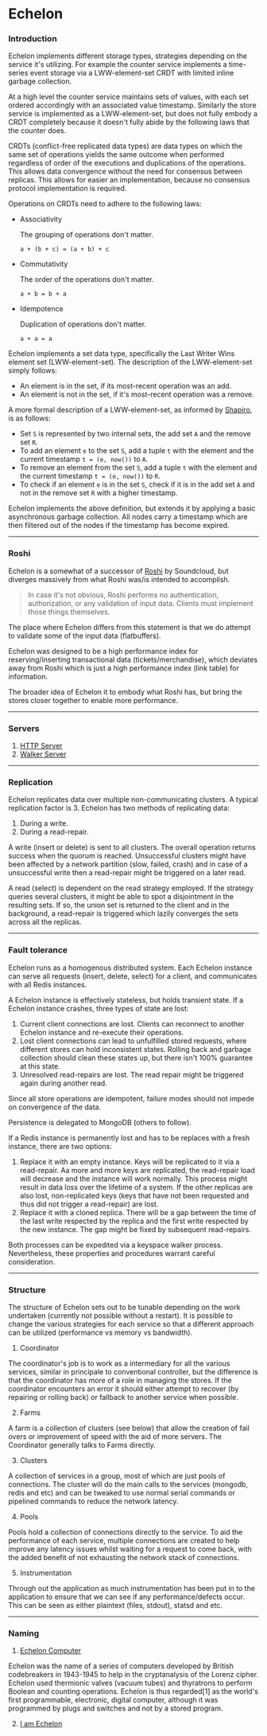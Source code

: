 # Echelon

### Introduction

Echelon implements different storage types, strategies depending on the
service it's utilizing. For example the counter service implements a time-series
event storage via a LWW-element-set CRDT with limited inline garbage collection.

At a high level the counter service maintains sets of values, with each set
ordered accordingly with an associated value timestamp. Similarly the store
service is implemented as a LWW-element-set, but does not fully embody a CRDT
completely because it doesn't fully abide by the following laws that the counter
does.

CRDTs (conflict-free replicated data types) are data types on which the same set
of operations yields the same outcome when performed regardless of order of the
executions and duplications of the operations. This allows data convergence
without the need for consensus between replicas. This allows for easier an
implementation, because no consensus protocol implementation is required.

Operations on CRDTs need to adhere to the following laws:

 - Associativity

   The grouping of operations don't matter.

   `a + (b + c) = (a + b) + c`

 - Commutativity

   The order of the operations don't matter.

   `a + b = b + a`

 - Idempotence

   Duplication of operations don't matter.

   `a + a = a`

Echelon implements a set data type, specifically the Last Writer Wins element
set (LWW-element-set). The description of the LWW-element-set simply follows:

 - An element is in the set, if its most-recent operation was an add.
 - An element is not in the set, if it's most-recent operation was a remove.


A more formal description of a LWW-element-set, as informed by [Shapiro](https://hal.inria.fr/file/index/docid/555588/filename/techreport.pdf),
is as follows:

 - Set `S` is represented by two internal sets, the add set `A` and the remove
 set `R`.
 - To add an element `e` to the set `S`, add a tuple `t` with the element and
 the current timestamp `t = (e, now())` to `A`.
 - To remove an element from the set `S`, add a tuple `t` with the element and
 the current timestamp `t = (e, now())` to `R`.
 - To check if an element `e` is in the set `S`, check if it is in the add set
 `A` and not in the remove set `R` with a higher timestamp.

Echelon implements the above definition, but extends it by applying a basic
asynchronous garbage collection. All nodes carry a timestamp which are then
filtered out of the nodes if the timestamp has become expired.

-----

### Roshi

Echelon is a somewhat of a successor of [Roshi](https://github.com/soundcloud/roshi)
by Soundcloud, but diverges massively from what Roshi was/is intended to
accomplish.

> In case it's not obvious, Roshi performs no authentication, authorization, or
> any validation of input data. Clients must implement those things themselves.

The place where Echelon differs from this statement is that we do attempt to
validate some of the input data (flatbuffers).

Echelon was designed to be a high performance index for reserving/inserting
transactional data (tickets/merchandise), which deviates away from Roshi which
is just a high performance index (link table) for information.

The broader idea of Echelon it to embody what Roshi has, but bring the stores
closer together to enable more performance.

-----

### Servers

1. [HTTP Server](echelon-http/README.md)
1. [Walker Server](echelon-walker/README.md)

-----

### Replication

Echelon replicates data over multiple non-communicating clusters. A typical
replication factor is 3. Echelon has two methods of replicating data:

1. During a write.
1. During a read-repair.

A write (insert or delete) is sent to all clusters. The overall operation
returns success when the quorum is reached. Unsuccessful clusters might have
been affected by a network partition (slow, failed, crash) and in case of a
unsuccessful write then a read-repair might be triggered on a later read.

A read (select) is dependent on the read strategy employed. If the strategy
queries several clusters, it might be able to spot a disjointment in the
resulting sets. If so, the union set is returned to the client and in the
background, a read-repair is triggered which lazily converges the sets across
all the replicas.

-----

### Fault tolerance

Echelon runs as a homogenous distributed system. Each Echelon instance can
serve all requests (insert, delete, select) for a client, and communicates
with all Redis instances.

A Echelon instance is effectively stateless, but holds transient state. If a
Echelon instance crashes, three types of state are lost:

1. Current client connections are lost. Clients can reconnect to another
Echelon instance and re-execute their operations.
1. Lost client connections can lead to unfulfilled stored requests, where
different stores can hold inconsistent states. Rolling back and garbage
collection should clean these states up, but there isn't 100% guarantee at this
state.
1. Unresolved read-repairs are lost. The read repair might be triggered again
during another read.

Since all store operations are idempotent, failure modes should not impede on
convergence of the data.

Persistence is delegated to MongoDB (others to follow).

If a Redis instance is permanently lost and has to be replaces with a fresh
instance, there are two options:

1. Replace it with an empty instance. Keys will be replicated to it via a
read-repair. Aa more and more keys are replicated, the read-repair load will
decrease and the instance will work normally. This process might result in data
loss over the lifetime of a system. If the other replicas are also lost,
non-replicated keys (keys that have not been requested and thus did not trigger
a read-repair) are lost.
1. Replace it with a cloned replica. There will be a gap between the time of the
last write respected by the replica and the first write respected by the new
instance. The gap might be fixed by subsequent read-repairs.

Both processes can be expedited via a keyspace walker process. Nevertheless,
these properties and procedures warrant careful consideration.

-----

### Structure

The structure of Echelon sets out to be tunable depending on the work
undertaken (currently not possible without a restart). It is possible to change
the various strategies for each service so that a different approach can be
utilized (performance vs memory vs bandwidth).

1. Coordinator

  The coordinator's job is to work as a intermediary for all the various
services, similar in principale to conventional controller, but the difference
is that the coordinator has more of a role in managing the stores. If the
coordinator encounters an error it should either attempt to recover (by
repairing or rolling back) or fallback to another service when possible.

2. Farms

  A farm is a collection of clusters (see below) that allow the creation of fail
overs or improvement of speed with the aid of more servers. The Coordinator
generally talks to Farms directly.

3. Clusters

  A collection of services in a group, most of which are just pools of
connections. The cluster will do the main calls to the services (mongodb, redis
and etc) and can be tweaked to use normal serial commands or pipelined commands
to reduce the network latency.

4. Pools

  Pools hold a collection of connections directly to the service. To aid the
performance of each service, multiple connections are created to help improve
any latency issues whilst waiting for a request to come back, with the added
benefit of not exhausting the network stack of connections.

5. Instrumentation

  Through out the application as much instrumentation has been put in to the
application to ensure that we can see if any performance/defects occur. This can
be seen as either plaintext (files, stdout), statsd and etc.

-----

### Naming

1. [Echelon Computer](https://en.wikipedia.org/wiki/Echelon_computer)

  Echelon was the name of a series of computers developed by British
  codebreakers in 1943-1945 to help in the cryptanalysis of the Lorenz cipher.
  Echelon used thermionic valves (vacuum tubes) and thyratrons to perform
  Boolean and counting operations. Echelon is thus regarded[1] as the world's
  first programmable, electronic, digital computer, although it was programmed
  by plugs and switches and not by a stored program.

2. [I am Echelon](https://www.youtube.com/watch?v=fTYXbFsWg-M)
